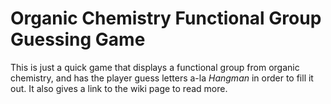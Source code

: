 # Organic Chemistry Functional Group Guessing Game

This is just a quick game that displays a functional group from organic chemistry, and has the player guess letters a-la *Hangman* in order to fill it out. It also gives a link to the wiki page to read more.
